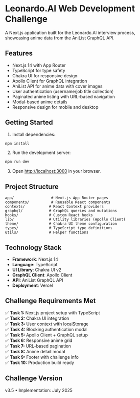# Leonardo.AI Web Development Challenge

A Next.js application built for the Leonardo.AI interview process, showcasing anime data from the AniList GraphQL API.

## Features

- Next.js 14 with App Router
- TypeScript for type safety
- Chakra UI for responsive design
- Apollo Client for GraphQL integration
- AniList API for anime data with cover images
- User authentication (username/job title collection)
- Paginated anime listing with URL-based navigation
- Modal-based anime details
- Responsive design for mobile and desktop

## Getting Started

1. Install dependencies:
```bash
npm install
```

2. Run the development server:
```bash
npm run dev
```

3. Open [http://localhost:3000](http://localhost:3000) in your browser.

## Project Structure

```
app/                 # Next.js App Router pages
components/          # Reusable React components
contexts/           # React Context providers
graphql/            # GraphQL queries and mutations
hooks/              # Custom React hooks
lib/                # Utility libraries (Apollo Client)
theme/              # Chakra UI theme configuration
types/              # TypeScript type definitions
utils/              # Helper functions
```

## Technology Stack

- **Framework**: Next.js 14
- **Language**: TypeScript
- **UI Library**: Chakra UI v2
- **GraphQL Client**: Apollo Client
- **API**: AniList GraphQL API
- **Deployment**: Vercel

## Challenge Requirements Met

✅ **Task 1:** Next.js project setup with TypeScript  
✅ **Task 2:** Chakra UI integration  
✅ **Task 3:** User context with localStorage  
✅ **Task 4:** Blocking authentication modal  
✅ **Task 5:** Apollo Client + GraphQL setup  
✅ **Task 6:** Responsive anime grid  
✅ **Task 7:** URL-based pagination  
✅ **Task 8:** Anime detail modal  
✅ **Task 9:** Footer with challenge info  
✅ **Task 10:** Production build ready  

## Challenge Version

v3.5 • Implementation: July 2025
